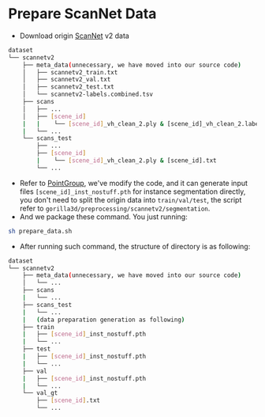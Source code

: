 # Prepare ScanNet Data
- Download origin [ScanNet](https://github.com/ScanNet/ScanNet) v2 data
```sh
dataset
└── scannetv2
    ├── meta_data(unnecessary, we have moved into our source code)
    │   ├── scannetv2_train.txt
    │   ├── scannetv2_val.txt
    │   ├── scannetv2_test.txt
    │   └── scannetv2-labels.combined.tsv
    ├── scans
    │   ├── ...
    │   ├── [scene_id]
    |   |    └── [scene_id]_vh_clean_2.ply & [scene_id]_vh_clean_2.labels.ply & [scene_id]_vh_clean_2.0.010000.segs.json & [scene_id].aggregation.json
    |   └── ...
    └── scans_test
        ├── ...
        ├── [scene_id]
        |    └── [scene_id]_vh_clean_2.ply & [scene_id].txt
        └── ...
```

- Refer to [PointGroup](https://github.com/Jia-Research-Lab/PointGroup), we've modify the code, and it can generate input files `[scene_id]_inst_nostuff.pth` for instance segmentation directly, you don't need to split the origin data into `train/val/test`, the script refer to `gorilla3d/preprocessing/scannetv2/segmentation`.
- And we package these command. You just running:
```sh
sh prepare_data.sh
```
- After running such command, the structure of directory is as following:
```sh
dataset
└── scannetv2
    ├── meta_data(unnecessary, we have moved into our source code)
    │   └── ...
    ├── scans
    |   └── ...
    ├── scans_test
    |   └── ...
    |   (data preparation generation as following)
    ├── train
    |   ├── [scene_id]_inst_nostuff.pth
    |   └── ...
    ├── test
    |   ├── [scene_id]_inst_nostuff.pth
    |   └── ...
    ├── val
    |   ├── [scene_id]_inst_nostuff.pth
    |   └── ...
    └── val_gt
        ├── [scene_id].txt
        └── ...
```
